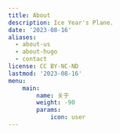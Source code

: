 ```yaml
---
title: About
description: Ice Year's Plane.
date: '2023-08-16'
aliases:
  - about-us
  - about-hugo
  - contact
license: CC BY-NC-ND
lastmod: '2023-08-16'
menu:
    main: 
        name: 关于
        weight: -90
        params:
            icon: user
---
```

